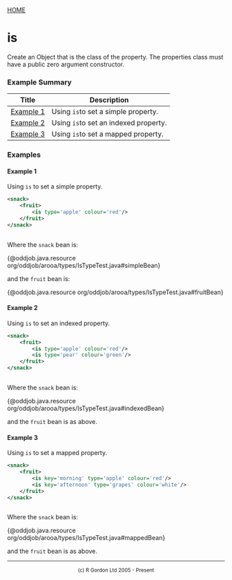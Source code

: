 [HOME](../../../../README.md)
# is

Create an Object that is the class of the
property. The properties class must have a public zero argument
constructor.

### Example Summary

| Title | Description |
| ----- | ----------- |
| [Example 1](#example1) | Using <code>is</code>to set a simple property. |
| [Example 2](#example2) | Using <code>is</code>to set an indexed property. |
| [Example 3](#example3) | Using <code>is</code>to set a mapped property. |


### Examples
#### Example 1 <a name="example1"></a>

Using <code>is</code> to set a simple property.

```xml
<snack>
    <fruit>
        <is type='apple' colour='red'/>
    </fruit>
</snack>
        

```


Where the <code>snack</code> bean is:

{@oddjob.java.resource org/oddjob/arooa/types/IsTypeTest.java#simpleBean}

and the <code>fruit</code> bean is:

{@oddjob.java.resource org/oddjob/arooa/types/IsTypeTest.java#fruitBean}

#### Example 2 <a name="example2"></a>

Using <code>is</code> to set an indexed property.

```xml
<snack>
    <fruit>
        <is type='apple' colour='red'/>
        <is type='pear' colour='green'/>
    </fruit>
</snack>
        

```


Where the <code>snack</code> bean is:

{@oddjob.java.resource org/oddjob/arooa/types/IsTypeTest.java#indexedBean}

and the <code>fruit</code> bean is as above.

#### Example 3 <a name="example3"></a>

Using <code>is</code> to set a mapped property.

```xml
<snack>
    <fruit>
        <is key='morning' type='apple' colour='red'/>
        <is key='afternoon' type='grapes' colour='white'/>
    </fruit>
</snack>
        

```


Where the <code>snack</code> bean is:

{@oddjob.java.resource org/oddjob/arooa/types/IsTypeTest.java#mappedBean}

and the <code>fruit</code> bean is as above.


-----------------------

<div style='font-size: smaller; text-align: center;'>(c) R Gordon Ltd 2005 - Present</div>
